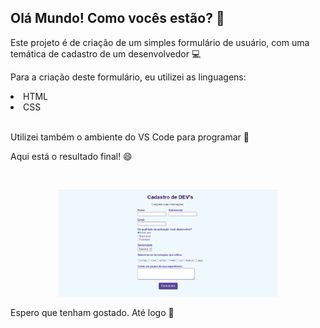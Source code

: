 <h2>Olá Mundo! Como vocês estão? 🖖</h2>

<p>Este projeto é de criação de um simples formulário de usuário, com uma temática de cadastro de um desenvolvedor 💻</p>

<p>Para a criação deste formulário, eu utilizei as linguagens:</p>
<li>HTML</li>
<li>CSS</li>
<br>
<p>Utilizei também o ambiente do VS Code para programar 👾</p>

<p>Aqui está o resultado final! 😄</p>

<br>
<p align="center">
  <img src="form_sample.png" width="350" title="hover text">
</p>

<p>Espero que tenham gostado. Até logo 👋</p>